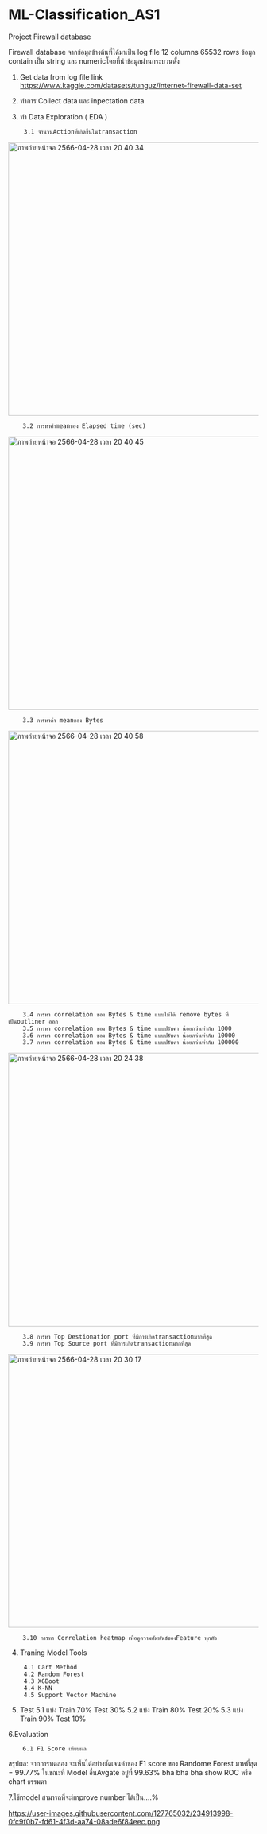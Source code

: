# ML-Classification_AS1
Project Firewall database

Firewall database จากข้อมูลข้างต้นที่ได้มาเป็น log file 12 columns 65532 rows ข้อมูล contain เป็น string และ numericโดยที่นำข้อมูลผ่านกระบวนดั้ง

1. Get data from log file link https://www.kaggle.com/datasets/tunguz/internet-firewall-data-set
2. ทำการ Collect data และ inpectation data
3. ทำ Data Exploration ( EDA ) 

		3.1 จำนวนActionที่เกิดขึ้นในtransaction
		
<img width="550" alt="ภาพถ่ายหน้าจอ 2566-04-28 เวลา 20 40 34" src="https://user-images.githubusercontent.com/127765032/235164910-e0f082c4-f042-4aeb-b368-aed89fd65dd6.png">
		
		3.2 การหาค่าmeanของ Elapsed time (sec)

<img width="550" alt="ภาพถ่ายหน้าจอ 2566-04-28 เวลา 20 40 45" src="https://user-images.githubusercontent.com/127765032/235164916-79592a7a-f093-4f59-b899-5e02bccd2ef8.png">

		3.3 การหาค่า meanของ Bytes

<img width="550" alt="ภาพถ่ายหน้าจอ 2566-04-28 เวลา 20 40 58" src="https://user-images.githubusercontent.com/127765032/235164925-3aad5a00-bcb3-4344-8aa0-b0588d5bc8a9.png">
		
		
		3.4 การหา correlation ของ Bytes & time แบบไม่ได้ remove bytes ที่เป็นoutliner ออก
		3.5 การหา correlation ของ Bytes & time แบบปรับค่า น้อยกว่าเท่ากับ 1000
		3.6 การหา correlation ของ Bytes & time แบบปรับค่า น้อยกว่าเท่ากับ 10000
		3.7 การหา correlation ของ Bytes & time แบบปรับค่า น้อยกว่าเท่ากับ 100000
	
		


<img width="550" alt="ภาพถ่ายหน้าจอ 2566-04-28 เวลา 20 24 38" src="https://user-images.githubusercontent.com/127765032/235159698-0f0a7407-7860-46f7-a641-0cc8bc192049.png">

		3.8 การหา Top Destionation port ที่มีการเกิดtransactionมากที่สุด
		3.9 การหา Top Source port ที่มีการเกิดtransactionมากที่สุด
		
		
<img width="550" alt="ภาพถ่ายหน้าจอ 2566-04-28 เวลา 20 30 17" src="https://user-images.githubusercontent.com/127765032/235161200-675e846d-fd93-4892-aab1-c7ee69c39089.png">



		3.10 การหา Correlation heatmap เพื่อดูความสัมพันธ์ของFeature ทุกตัว

4. Traning Model Tools

		4.1 Cart Method
		4.2 Random Forest
		4.3 XGBoot
		4.4 K-NN
		4.5 Support Vector Machine 
		

5. Test
		5.1 แบ่ง Train 70%  Test 30%
		5.2 แบ่ง Train 80%  Test 20%
		5.3 แบ่ง Train 90%  Test 10%
	
6.Evaluation

		6.1 F1 Score เทียบผล
		

สรุปผล: จากการทดลอง จะเห็นได้อย่างชัดเจนค่าของ F1 score ของ Randome Forest มาหที่สุด = 99.77% ในขณะที่ Model อื่นAvgate อยู่ที่ 99.63% bha bha bha 
show ROC หรือ chart ธรรมดา



7.ใช้model สามารถที่จะimprove number ได้เป็น....% 

https://user-images.githubusercontent.com/127765032/234913998-0fc9f0b7-fd61-4f3d-aa74-08ade6f84eec.png



		
	
